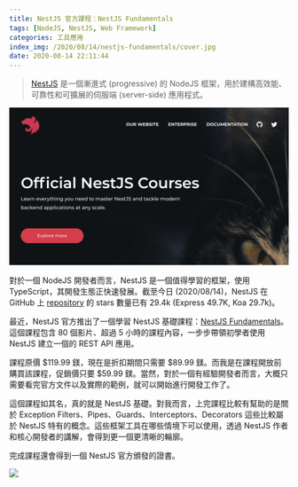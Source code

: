 ```yaml
---
title: NestJS 官方課程：NestJS Fundamentals
tags: [NodeJS, NestJS, Web Framework]
categories: 工具應用
index_img: /2020/08/14/nestjs-fundamentals/cover.jpg
date: 2020-08-14 22:11:44
---
```


> [NestJS](https://nestjs.com) 是一個漸進式 (progressive) 的 NodeJS 框架，用於建構高效能、可靠性和可擴展的伺服端 (server-side) 應用程式。

![](/2020/08/14/nestjs-fundamentals/cover.jpg)

<!-- more -->

對於一個 NodeJS 開發者而言，NestJS 是一個值得學習的框架，使用 TypeScript，其開發生態正快速發展。截至今日 (2020/08/14)，NestJS 在 GitHub 上 [repository](https://github.com/nestjs/nest) 的 stars 數量已有 29.4k (Express 49.7K, Koa 29.7k)。

最近，NestJS 官方推出了一個學習 NestJS 基礎課程：[NestJS Fundamentals](https://courses.nestjs.com/)。這個課程包含 80 個影片、超過 5 小時的課程內容，一步步帶領初學者使用 NestJS 建立一個的 REST API 應用。

課程原價 $119.99 鎂，現在是折扣期間只需要 $89.99 鎂。而我是在課程開放前購買該課程，促銷價只要 $59.99 鎂。當然，對於一個有經驗開發者而言，大概只需要看完官方文件以及實際的範例，就可以開始進行開發工作了。

這個課程如其名，真的就是 NestJS 基礎。對我而言，上完課程比較有幫助的是關於 Exception Filters、Pipes、Guards、Interceptors、Decorators 這些比較屬於 NestJS 特有的概念。這些框架工具在哪些情境下可以使用，透過 NestJS 作者和核心開發者的講解，會得到更一個更清晰的輪廓。

完成課程還會得到一個 NestJS 官方頒發的證書。

![](certificate-of-completion-for-nestjs-fundamentals.jpg)
